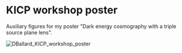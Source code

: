 # KICP workshop poster
Auxiliary figures for my poster "Dark energy cosmography with a triple source plane lens".

![DBallard_KICP_workshop_poster](https://github.com/dan-ballard/KICP-workshop-poster/assets/52866125/9012114d-aa3c-4921-9fab-6baa1228002a)
